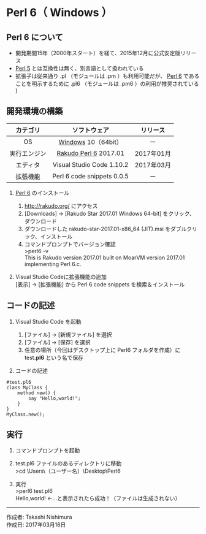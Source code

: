 # Perl 6（ Windows ）

## Perl 6 について

* 開発期間15年（2000年スタート）を経て、2015年12月に公式安定版リリース
* [Perl 5](https://github.com/TakashiNishimura/HelloWorld/blob/master/Perl/README.md) とは互換性は無く、別言語として扱われている
* 拡張子は従来通り .pl （モジュールは .pm ）も利用可能だが、 [Perl 6](https://ja.wikipedia.org/wiki/Perl_6) であることを明示するために .pl6 （モジュールは .pm6 ）の利用が推奨されている 
)

## 開発環境の構築

|カテゴリ|ソフトウェア|リリース|
|:--:|:--:|:--:|
|OS|[Windows](https://ja.wikipedia.org/wiki/Microsoft_Windows) 10（64bit）|ー|
|実行エンジン|[Rakudo Perl 6](https://en.wikipedia.org/wiki/Rakudo_Perl_6) 2017.01|2017年01月|
|エディタ|Visual Studio Code 1.10.2|2017年03月|
|拡張機能|Perl 6 code snippets 0.0.5|ー|

1. [Perl 6](https://ja.wikipedia.org/wiki/Perl_6) のインストール
    1. http://rakudo.org/ にアクセス
    1. [Downloads] → [Rakudo Star 2017.01 Windows 64-bit] をクリック、ダウンロード
    1. ダウンロードした rakudo-star-2017.01-x86_64 (JIT).msi をダブルクリック、インストール
    1. コマンドプロンプトでバージョン確認  
        \>perl6 -v  
        This is Rakudo version 2017.01 built on MoarVM version 2017.01  
        implementing Perl 6.c.

1. Visual Studio Codeに拡張機能の追加  
    [表示] → [拡張機能] から Perl 6 code snippets を検索＆インストール

## コードの記述

1. Visual Studio Code を起動
    1. [ファイル] → [新規ファイル] を選択
    1. [ファイル] → [保存] を選択
    1. 任意の場所（今回はデスクトップ上に Perl6 フォルダを作成）に test<b>.pl6</b> という名で保存  

1. コードの記述
```
#test.pl6
class MyClass {
    method new() {
        say "Hello,world!";
    }
}
MyClass.new();
```

## 実行

1. コマンドプロンプトを起動

1. test.pl6 ファイルのあるディレクトリに移動  
\>cd \Users\（ユーザー名）\Desktop\Perl6

1. 実行  
\>perl6 test.pl6  
Hello,world! ←…と表示されたら成功！（ファイルは生成されない）

***
作成者: Takashi Nishimura  
作成日: 2017年03月16日